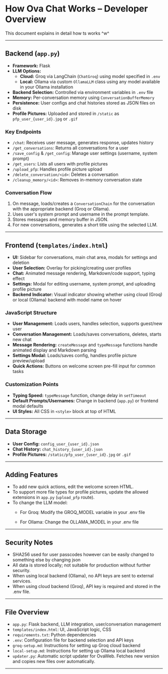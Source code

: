 # How Ova Chat Works – Developer Overview

This document explains in detail how ts works ^w^

---

## Backend (`app.py`)

- **Framework:** Flask
- **LLM Options:**
  - **Cloud:** Groq via LangChain (`ChatGroq`) using model specified in `.env`
  - **Local:** Ollama via custom `OllamaLLM` class using any model available in your Ollama installation
- **Backend Selection:** Controlled via environment variables in `.env` file
- **Memory:** Per-conversation memory using `ConversationBufferMemory`
- **Persistence:** User configs and chat histories stored as JSON files on disk
- **Profile Pictures:** Uploaded and stored in `/static` as `pfp_user_{user_id}.jpg` or `.gif`

### Key Endpoints

- `/chat`: Receives user message, generates response, updates history
- `/get_conversations`: Returns all conversations for a user
- `/save_config` & `/get_config`: Manage user settings (username, system prompt)
- `/get_users`: Lists all users with profile pictures
- `/upload_pfp`: Handles profile picture upload
- `/delete_conversation/<id>`: Deletes a conversation
- `/cleanup_memory/<id>`: Removes in-memory conversation state

### Conversation Flow

1. On message, loads/creates a `ConversationChain` for the conversation with the appropriate backend (Groq or Ollama).
2. Uses user's system prompt and username in the prompt template.
3. Stores messages and memory buffer in JSON.
4. For new conversations, generates a short title using the selected LLM.

---

## Frontend (`templates/index.html`)

- **UI:** Sidebar for conversations, main chat area, modals for settings and deletion
- **User Selection:** Overlay for picking/creating user profiles
- **Chat:** Animated message rendering, Markdown/code support, typing effect
- **Settings:** Modal for editing username, system prompt, and uploading profile picture
- **Backend Indicator:** Visual indicator showing whether using cloud (Groq) or local (Ollama) backend with model name on hover

### JavaScript Structure

- **User Management:** Loads users, handles selection, supports guest/new user
- **Conversation Management:** Loads/saves conversations, deletes, starts new chat
- **Message Rendering:** `createMessage` and `typeMessage` functions handle animated display and Markdown parsing
- **Settings Modal:** Loads/saves config, handles profile picture preview/upload
- **Quick Actions:** Buttons on welcome screen pre-fill input for common tasks

### Customization Points

- **Typing Speed:** `typeMessage` function, change delay in `setTimeout`
- **Default Prompts/Usernames:** Change in backend (`app.py`) or frontend modal defaults
- **UI Styles:** All CSS in `<style>` block at top of HTML

---

## Data Storage

- **User Config:** `config_user_{user_id}.json`
- **Chat History:** `chat_history_{user_id}.json`
- **Profile Pictures:** `/static/pfp_user_{user_id}.jpg` or `.gif`

---

## Adding Features

- To add new quick actions, edit the welcome screen HTML.
- To support more file types for profile pictures, update the allowed extensions in `app.py` (`upload_pfp` route).
- To change the LLM model:
  - For Groq: Modify the GROQ_MODEL variable in your .env file

  - For Ollama: Change the OLLAMA_MODEL in your .env file

---

## Security Notes

- SHA256 used for user passcodes however can be easily changed to something else by changing json
- All data is stored locally; not suitable for production without further security.
- When using local backend (Ollama), no API keys are sent to external services.
- When using cloud backend (Groq), API key is required and stored in the .env file.

---

## File Overview

- `app.py`: Flask backend, LLM integration, user/conversation management
- `templates/index.html`: UI, JavaScript logic, CSS
- `requirements.txt`: Python dependencies
- `.env`: Configuration file for backend selection and API keys
- `groq-setup.md`: Instructions for setting up Groq cloud backend
- `local-setup.md`: Instructions for setting up Ollama local backend
- `updater.py`: Automatic script updater for OvaWeb. Fetches new version and copies new files over automatically.

---